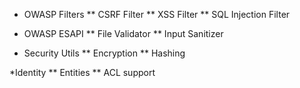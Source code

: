 * OWASP Filters
** CSRF Filter
** XSS Filter
** SQL Injection Filter

* OWASP ESAPI
** File Validator
** Input Sanitizer

* Security Utils
** Encryption 
** Hashing

*Identity
** Entities
** ACL support
